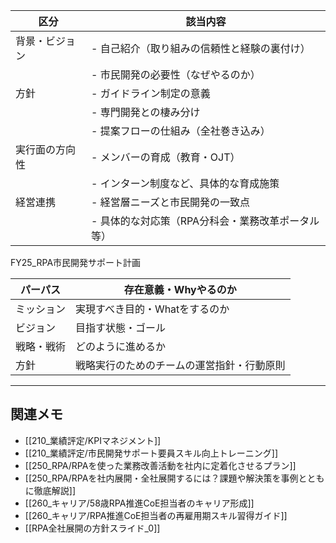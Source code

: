 | 区分      | 該当内容                        |
| ------- | --------------------------- |
| 背景・ビジョン | - 自己紹介（取り組みの信頼性と経験の裏付け）     |
|         | - 市民開発の必要性（なぜやるのか）          |
| 方針      | - ガイドライン制定の意義               |
|         | - 専門開発との棲み分け                |
|         | - 提案フローの仕組み（全社巻き込み）         |
| 実行面の方向性 | - メンバーの育成（教育・OJT）           |
|         | - インターン制度など、具体的な育成施策        |
| 経営連携    | - 経営層ニーズと市民開発の一致点           |
|         | - 具体的な対応策（RPA分科会・業務改革ポータル等） |

FY25_RPA市民開発サポート計画

| パーパス  | 存在意義・Whyやるのか          |
| ----- | --------------------- |
| ミッション | 実現すべき目的・Whatをするのか     |
| ビジョン  | 目指す状態・ゴール             |
| 戦略・戦術 | どのように進めるか             |
| 方針    | 戦略実行のためのチームの運営指針・行動原則 |

---
## 関連メモ
- [[210_業績評定/KPIマネジメント]]
- [[210_業績評定/市民開発サポート要員スキル向上トレーニング]]
- [[250_RPA/RPAを使った業務改善活動を社内に定着化させるプラン]]
- [[250_RPA/RPAを社内展開・全社展開するには？課題や解決策を事例とともに徹底解説]]
- [[260_キャリア/58歳RPA推進CoE担当者のキャリア形成]]
- [[260_キャリア/RPA推進CoE担当者の再雇用期スキル習得ガイド]]
- [[RPA全社展開の方針スライド_0]]